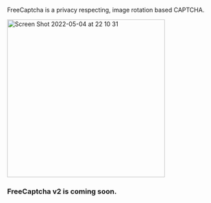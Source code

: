 
FreeCaptcha is a privacy respecting, image rotation based CAPTCHA.

<img width="368" alt="Screen Shot 2022-05-04 at 22 10 31" src="https://user-images.githubusercontent.com/104947308/166872399-a10330b5-0d09-43c4-a767-f67783968da7.png">

### FreeCaptcha v2 is coming soon.

